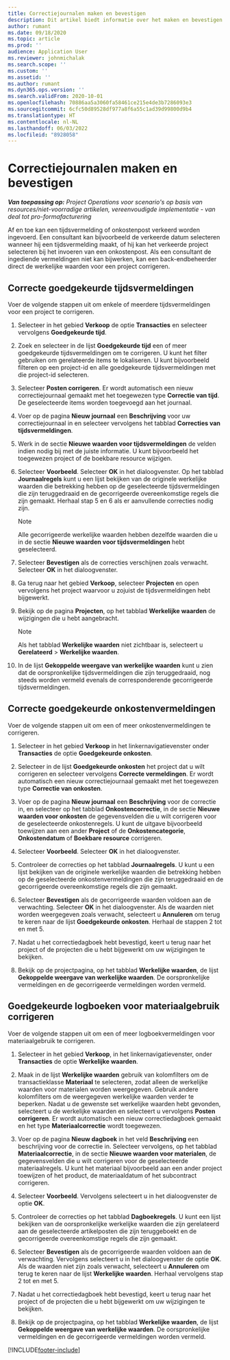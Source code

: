 ```yaml
---
title: Correctiejournalen maken en bevestigen
description: Dit artikel biedt informatie over het maken en bevestigen van een correctiejournaal.
author: rumant
ms.date: 09/18/2020
ms.topic: article
ms.prod: ''
audience: Application User
ms.reviewer: johnmichalak
ms.search.scope: ''
ms.custom: ''
ms.assetid: ''
ms.author: rumant
ms.dyn365.ops.version: ''
ms.search.validFrom: 2020-10-01
ms.openlocfilehash: 70886aa5a3060fa58461ce215e4de3b7286093e3
ms.sourcegitcommit: 6cfc50d89528df977a8f6a55c1ad39d99800d9b4
ms.translationtype: HT
ms.contentlocale: nl-NL
ms.lasthandoff: 06/03/2022
ms.locfileid: "8928058"
---
```

# <a name="create-and-confirm-correction-journals"></a>Correctiejournalen maken en bevestigen

_**Van toepassing op:** Project Operations voor scenario's op basis van resources/niet-voorradige artikelen, vereenvoudigde implementatie - van deal tot pro-formafacturering_

Af en toe kan een tijdsvermelding of onkostenpost verkeerd worden ingevoerd. Een consultant kan bijvoorbeeld de verkeerde datum selecteren wanneer hij een tijdsvermelding maakt, of hij kan het verkeerde project selecteren bij het invoeren van een onkostenpost. Als een consultant de ingediende vermeldingen niet kan bijwerken, kan een back-endbeheerder direct de werkelijke waarden voor een project corrigeren.

## <a name="correct-approved-time-entries"></a>Correcte goedgekeurde tijdsvermeldingen     

Voer de volgende stappen uit om enkele of meerdere tijdsvermeldingen voor een project te corrigeren.

1. Selecteer in het gebied **Verkoop** de optie **Transacties** en selecteer vervolgens **Goedgekeurde tijd**. 

2. Zoek en selecteer in de lijst **Goedgekeurde tijd** een of meer goedgekeurde tijdsvermeldingen om te corrigeren. U kunt het filter gebruiken om gerelateerde items te lokaliseren. U kunt bijvoorbeeld filteren op een project-id en alle goedgekeurde tijdsvermeldingen met die project-id selecteren.

3. Selecteer **Posten corrigeren**. Er wordt automatisch een nieuw correctiejournaal gemaakt met het toegewezen type **Correctie van tijd**. De geselecteerde items worden toegevoegd aan het journaal. 

4. Voer op de pagina **Nieuw journaal** een **Beschrijving** voor uw correctiejournaal in en selecteer vervolgens het tabblad **Correcties van tijdsvermeldingen**.  

5. Werk in de sectie **Nieuwe waarden voor tijdsvermeldingen** de velden indien nodig bij met de juiste informatie. U kunt bijvoorbeeld het toegewezen project of de boekbare resource wijzigen.

6. Selecteer **Voorbeeld**. Selecteer **OK** in het dialoogvenster. Op het tabblad **Journaalregels** kunt u een lijst bekijken van de originele werkelijke waarden die betrekking hebben op de geselecteerde tijdsvermeldingen die zijn teruggedraaid en de gecorrigeerde overeenkomstige regels die zijn gemaakt. Herhaal stap 5 en 6 als er aanvullende correcties nodig zijn. 

    > [!NOTE]
    > Alle gecorrigeerde werkelijke waarden hebben dezelfde waarden die u in de sectie **Nieuwe waarden voor tijdsvermeldingen** hebt geselecteerd.

7. Selecteer **Bevestigen** als de correcties verschijnen zoals verwacht. Selecteer **OK** in het dialoogvenster.

8. Ga terug naar het gebied **Verkoop**, selecteer **Projecten** en open vervolgens het project waarvoor u zojuist de tijdsvermeldingen hebt bijgewerkt. 

9. Bekijk op de pagina **Projecten**, op het tabblad **Werkelijke waarden** de wijzigingen die u hebt aangebracht. 

    > [!NOTE]
    > Als het tabblad **Werkelijke waarden** niet zichtbaar is, selecteert u **Gerelateerd** > **Werkelijke waarden**.  

10. In de lijst **Gekoppelde weergave van werkelijke waarden** kunt u zien dat de oorspronkelijke tijdsvermeldingen die zijn teruggedraaid, nog steeds worden vermeld evenals de corresponderende gecorrigeerde tijdsvermeldingen. 

 
## <a name="correct-approved-expense-entries"></a>Correcte goedgekeurde onkostenvermeldingen

Voer de volgende stappen uit om een of meer onkostenvermeldingen te corrigeren. 

1. Selecteer in het gebied **Verkoop** in het linkernavigatievenster onder **Transacties** de optie **Goedgekeurde onkosten**.

2. Selecteer in de lijst **Goedgekeurde onkosten** het project dat u wilt corrigeren en selecteer vervolgens **Correcte vermeldingen**. Er wordt automatisch een nieuw correctiejournaal gemaakt met het toegewezen type **Correctie van onkosten**. 

3. Voer op de pagina **Nieuw journaal** een **Beschrijving** voor de correctie in, en selecteer op het tabblad **Onkostencorrectie**, in de sectie **Nieuwe waarden voor onkosten** de gegevensvelden die u wilt corrigeren voor de geselecteerde onkostenregels. U kunt de uitgave bijvoorbeeld toewijzen aan een ander **Project** of de **Onkostencategorie**, **Onkostendatum** of **Boekbare resource** corrigeren.

4. Selecteer **Voorbeeld**. Selecteer **OK** in het dialoogvenster. 

5. Controleer de correcties op het tabblad **Journaalregels**. U kunt u een lijst bekijken van de originele werkelijke waarden die betrekking hebben op de geselecteerde onkostenvermeldingen die zijn teruggedraaid en de gecorrigeerde overeenkomstige regels die zijn gemaakt.

6. Selecteer **Bevestigen** als de gecorrigeerde waarden voldoen aan de verwachting. Selecteer **OK** in het dialoogvenster. Als de waarden niet worden weergegeven zoals verwacht, selecteert u **Annuleren** om terug te keren naar de lijst **Goedgekeurde onkosten**. Herhaal de stappen 2 tot en met 5. 

7. Nadat u het correctiedagboek hebt bevestigd, keert u terug naar het project of de projecten die u hebt bijgewerkt om uw wijzigingen te bekijken.

8. Bekijk op de projectpagina, op het tabblad **Werkelijke waarden**, de lijst **Gekoppelde weergave van werkelijke waarden**. De oorspronkelijke vermeldingen en de gecorrigeerde vermeldingen worden vermeld.


## <a name="correct-approved-material-usage-logs"></a>Goedgekeurde logboeken voor materiaalgebruik corrigeren

Voer de volgende stappen uit om een of meer logboekvermeldingen voor materiaalgebruik te corrigeren.

1. Selecteer in het gebied **Verkoop**, in het linkernavigatievenster, onder **Transacties** de optie **Werkelijke waarden**.

2. Maak in de lijst **Werkelijke waarden** gebruik van kolomfilters om de transactieklasse **Materiaal** te selecteren, zodat alleen de werkelijke waarden voor materialen worden weergegeven. Gebruik andere kolomfilters om de weergegeven werkelijke waarden verder te beperken. Nadat u de gewenste set werkelijke waarden hebt gevonden, selecteert u de werkelijke waarden en selecteert u vervolgens **Posten corrigeren**. Er wordt automatisch een nieuw correctiedagboek gemaakt en het type **Materiaalcorrectie** wordt toegewezen.

3. Voer op de pagina **Nieuw dagboek** in het veld **Beschrijving** een beschrijving voor de correctie in. Selecteer vervolgens, op het tabblad **Materiaalcorrectie**, in de sectie **Nieuwe waarden voor materialen**, de gegevensvelden die u wilt corrigeren voor de geselecteerde materiaalregels. U kunt het materiaal bijvoorbeeld aan een ander project toewijzen of het product, de materiaaldatum of het subcontract corrigeren.

4. Selecteer **Voorbeeld**. Vervolgens selecteert u in het dialoogvenster de optie **OK**.

5. Controleer de correcties op het tabblad **Dagboekregels**. U kunt een lijst bekijken van de oorspronkelijke werkelijke waarden die zijn gerelateerd aan de geselecteerde artikelposten die zijn teruggeboekt en de gecorrigeerde overeenkomstige regels die zijn gemaakt.

6. Selecteer **Bevestigen** als de gecorrigeerde waarden voldoen aan de verwachting. Vervolgens selecteert u in het dialoogvenster de optie **OK**. Als de waarden niet zijn zoals verwacht, selecteert u **Annuleren** om terug te keren naar de lijst **Werkelijke waarden**. Herhaal vervolgens stap 2 tot en met 5.

7. Nadat u het correctiedagboek hebt bevestigd, keert u terug naar het project of de projecten die u hebt bijgewerkt om uw wijzigingen te bekijken.

8. Bekijk op de projectpagina, op het tabblad **Werkelijke waarden**, de lijst **Gekoppelde weergave van werkelijke waarden**. De oorspronkelijke vermeldingen en de gecorrigeerde vermeldingen worden vermeld.


[!INCLUDE[footer-include](../includes/footer-banner.md)]
